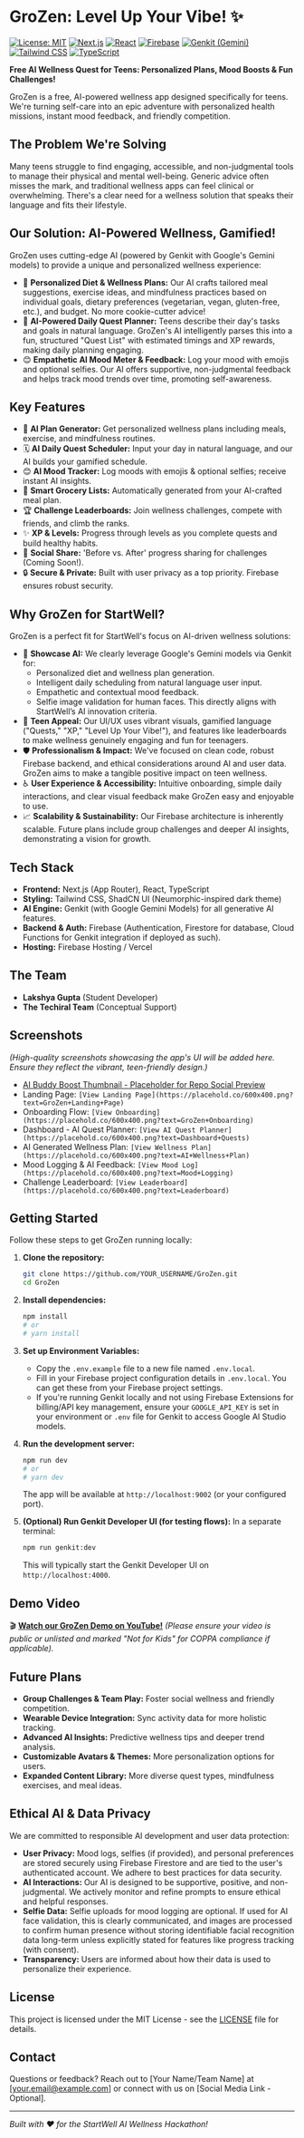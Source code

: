 
# GroZen: Level Up Your Vibe! ✨

[![License: MIT](https://img.shields.io/badge/License-MIT-yellow.svg)](https://opensource.org/licenses/MIT)
[![Next.js](https://img.shields.io/badge/Next.js-000000?style=flat&logo=nextdotjs&logoColor=white)](https://nextjs.org/)
[![React](https://img.shields.io/badge/React-20232A?style=flat&logo=react&logoColor=61DAFB)](https://reactjs.org/)
[![Firebase](https://img.shields.io/badge/Firebase-FFCA28?style=flat&logo=firebase&logoColor=black)](https://firebase.google.com/)
[![Genkit (Gemini)](https://img.shields.io/badge/AI%20by%20Genkit%20(Gemini)-4285F4?style=flat&logo=google&logoColor=white)](https://firebase.google.com/docs/genkit)
[![Tailwind CSS](https://img.shields.io/badge/Tailwind_CSS-38B2AC?style=flat&logo=tailwind-css&logoColor=white)](https://tailwindcss.com/)
[![TypeScript](https://img.shields.io/badge/TypeScript-007ACC?style=flat&logo=typescript&logoColor=white)](https://www.typescriptlang.org/)

**Free AI Wellness Quest for Teens: Personalized Plans, Mood Boosts & Fun Challenges!**

GroZen is a free, AI-powered wellness app designed specifically for teens. We're turning self-care into an epic adventure with personalized health missions, instant mood feedback, and friendly competition.

## The Problem We're Solving
Many teens struggle to find engaging, accessible, and non-judgmental tools to manage their physical and mental well-being. Generic advice often misses the mark, and traditional wellness apps can feel clinical or overwhelming. There's a clear need for a wellness solution that speaks their language and fits their lifestyle.

## Our Solution: AI-Powered Wellness, Gamified!
GroZen uses cutting-edge AI (powered by Genkit with Google's Gemini models) to provide a unique and personalized wellness experience:

*   🧠 **Personalized Diet & Wellness Plans:** Our AI crafts tailored meal suggestions, exercise ideas, and mindfulness practices based on individual goals, dietary preferences (vegetarian, vegan, gluten-free, etc.), and budget. No more cookie-cutter advice!
*   📅 **AI-Powered Daily Quest Planner:** Teens describe their day's tasks and goals in natural language. GroZen's AI intelligently parses this into a fun, structured "Quest List" with estimated timings and XP rewards, making daily planning engaging.
*   😊 **Empathetic AI Mood Meter & Feedback:** Log your mood with emojis and optional selfies. Our AI offers supportive, non-judgmental feedback and helps track mood trends over time, promoting self-awareness.

## Key Features
*   🤖 **AI Plan Generator:** Get personalized wellness plans including meals, exercise, and mindfulness routines.
*   🗓️ **AI Daily Quest Scheduler:** Input your day in natural language, and our AI builds your gamified schedule.
*   😊 **AI Mood Tracker:** Log moods with emojis & optional selfies; receive instant AI insights.
*   🛒 **Smart Grocery Lists:** Automatically generated from your AI-crafted meal plan.
*   🏆 **Challenge Leaderboards:** Join wellness challenges, compete with friends, and climb the ranks.
*   ✨ **XP & Levels:** Progress through levels as you complete quests and build healthy habits.
*   🤳 **Social Share:** 'Before vs. After' progress sharing for challenges (Coming Soon!).
*   🔒 **Secure & Private:** Built with user privacy as a top priority. Firebase ensures robust security.

## Why GroZen for StartWell?
GroZen is a perfect fit for StartWell's focus on AI-driven wellness solutions:

*   🚀 **Showcase AI:** We clearly leverage Google's Gemini models via Genkit for:
    *   Personalized diet and wellness plan generation.
    *   Intelligent daily scheduling from natural language user input.
    *   Empathetic and contextual mood feedback.
    *   Selfie image validation for human faces.
    This directly aligns with StartWell’s AI innovation criteria.
*   🤸 **Teen Appeal:** Our UI/UX uses vibrant visuals, gamified language ("Quests," "XP," "Level Up Your Vibe!"), and features like leaderboards to make wellness genuinely engaging and fun for teenagers.
*   🛡️ **Professionalism & Impact:** We've focused on clean code, robust Firebase backend, and ethical considerations around AI and user data. GroZen aims to make a tangible positive impact on teen wellness.
*   ♿ **User Experience & Accessibility:** Intuitive onboarding, simple daily interactions, and clear visual feedback make GroZen easy and enjoyable to use.
*   📈 **Scalability & Sustainability:** Our Firebase architecture is inherently scalable. Future plans include group challenges and deeper AI insights, demonstrating a vision for growth.

## Tech Stack
*   **Frontend:** Next.js (App Router), React, TypeScript
*   **Styling:** Tailwind CSS, ShadCN UI (Neumorphic-inspired dark theme)
*   **AI Engine:** Genkit (with Google Gemini Models) for all generative AI features.
*   **Backend & Auth:** Firebase (Authentication, Firestore for database, Cloud Functions for Genkit integration if deployed as such).
*   **Hosting:** Firebase Hosting / Vercel

## The Team
*   **Lakshya Gupta** (Student Developer)
*   **The Techiral Team** (Conceptual Support)

## Screenshots
*(High-quality screenshots showcasing the app's UI will be added here. Ensure they reflect the vibrant, teen-friendly design.)*

*   [AI Buddy Boost Thumbnail - Placeholder for Repo Social Preview](https://placehold.co/1280x640.png?text=GroZen+AI+Buddy+Boost)
*   Landing Page: `[View Landing Page](https://placehold.co/600x400.png?text=GroZen+Landing+Page)`
*   Onboarding Flow: `[View Onboarding](https://placehold.co/600x400.png?text=GroZen+Onboarding)`
*   Dashboard - AI Quest Planner: `[View AI Quest Planner](https://placehold.co/600x400.png?text=Dashboard+Quests)`
*   AI Generated Wellness Plan: `[View Wellness Plan](https://placehold.co/600x400.png?text=AI+Wellness+Plan)`
*   Mood Logging & AI Feedback: `[View Mood Log](https://placehold.co/600x400.png?text=Mood+Logging)`
*   Challenge Leaderboard: `[View Leaderboard](https://placehold.co/600x400.png?text=Leaderboard)`

## Getting Started
Follow these steps to get GroZen running locally:

1.  **Clone the repository:**
    ```bash
    git clone https://github.com/YOUR_USERNAME/GroZen.git
    cd GroZen
    ```
2.  **Install dependencies:**
    ```bash
    npm install
    # or
    # yarn install
    ```
3.  **Set up Environment Variables:**
    *   Copy the `.env.example` file to a new file named `.env.local`.
    *   Fill in your Firebase project configuration details in `.env.local`. You can get these from your Firebase project settings.
    *   If you're running Genkit locally and not using Firebase Extensions for billing/API key management, ensure your `GOOGLE_API_KEY` is set in your environment or `.env` file for Genkit to access Google AI Studio models.
4.  **Run the development server:**
    ```bash
    npm run dev
    # or
    # yarn dev
    ```
    The app will be available at `http://localhost:9002` (or your configured port).

5.  **(Optional) Run Genkit Developer UI (for testing flows):**
    In a separate terminal:
    ```bash
    npm run genkit:dev
    ```
    This will typically start the Genkit Developer UI on `http://localhost:4000`.

## Demo Video
🎬 **[Watch our GroZen Demo on YouTube!](YOUR_YOUTUBE_LINK_HERE)**
*(Please ensure your video is public or unlisted and marked "Not for Kids" for COPPA compliance if applicable).*

## Future Plans
*   **Group Challenges & Team Play:** Foster social wellness and friendly competition.
*   **Wearable Device Integration:** Sync activity data for more holistic tracking.
*   **Advanced AI Insights:** Predictive wellness tips and deeper trend analysis.
*   **Customizable Avatars & Themes:** More personalization options for users.
*   **Expanded Content Library:** More diverse quest types, mindfulness exercises, and meal ideas.

## Ethical AI & Data Privacy
We are committed to responsible AI development and user data protection:
*   **User Privacy:** Mood logs, selfies (if provided), and personal preferences are stored securely using Firebase Firestore and are tied to the user's authenticated account. We adhere to best practices for data security.
*   **AI Interactions:** Our AI is designed to be supportive, positive, and non-judgmental. We actively monitor and refine prompts to ensure ethical and helpful responses.
*   **Selfie Data:** Selfie uploads for mood logging are optional. If used for AI face validation, this is clearly communicated, and images are processed to confirm human presence without storing identifiable facial recognition data long-term unless explicitly stated for features like progress tracking (with consent).
*   **Transparency:** Users are informed about how their data is used to personalize their experience.

## License
This project is licensed under the MIT License - see the [LICENSE](LICENSE) file for details.

## Contact
Questions or feedback? Reach out to [Your Name/Team Name] at [your.email@example.com] or connect with us on [Social Media Link - Optional].

---
*Built with ❤️ for the StartWell AI Wellness Hackathon!*
